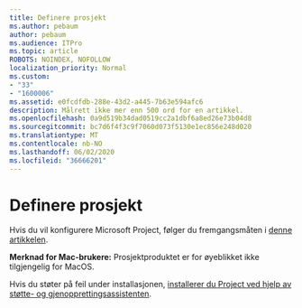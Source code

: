 ```yaml
---
title: Definere prosjekt
ms.author: pebaum
author: pebaum
ms.audience: ITPro
ms.topic: article
ROBOTS: NOINDEX, NOFOLLOW
localization_priority: Normal
ms.custom:
- "33"
- "1600006"
ms.assetid: e0fcdfdb-288e-43d2-a445-7b63e594afc6
description: Målrett ikke mer enn 500 ord for en artikkel.
ms.openlocfilehash: 0a9d519b34dad0519cc2a1dbf6a8ed26e73b04d8
ms.sourcegitcommit: bc7d6f4f3c9f7060d073f5130e1ec856e248d020
ms.translationtype: MT
ms.contentlocale: nb-NO
ms.lasthandoff: 06/02/2020
ms.locfileid: "36666201"
---
```

# <a name="setting-up-project"></a>Definere prosjekt

 Hvis du vil konfigurere Microsoft Project, følger du fremgangsmåten i [denne artikkelen](https://support.office.com/article/7059249b-d9fe-4d61-ab96-5c5bf435f281.aspx).

**Merknad for Mac-brukere:** Prosjektproduktet er for øyeblikket ikke tilgjengelig for MacOS. 
  
Hvis du støter på feil under installasjonen, [installerer du Project ved hjelp av støtte- og gjenopprettingsassistenten](https://aka.ms/SaRA-ProjectSetupScenario).
